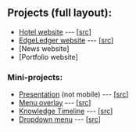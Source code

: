 <!-- prettier-ignore -->
## Projects (full layout):

- [Hotel website](https://samnite.github.io/css-html/hotel) --- [[src](https://github.com/samnite/css-html/tree/master/hotel)]
- [EdgeLedger website](https://samnite.github.io/css-html/EdgeLedger) --- [[src](https://github.com/samnite/css-html/tree/master/EdgeLedger)]
- [News website]
- [Portfolio website]

### Mini-projects:

- [Presentation](https://samnite.github.io/css-html/mini-projects/presentation) (not mobile) --- [[src](https://github.com/samnite/css-html/tree/master/mini-projects/presentation)]
- [Menu overlay](https://samnite.github.io/css-html/mini-projects/hamburger-menu) --- [[src](https://github.com/samnite/css-html/tree/master/mini-projects/hamburger-menu)]
- [Knowledge Timeline](https://samnite.github.io/css-html/mini-projects/knowledge_resume) --- [[src](https://github.com/samnite/css-html/tree/master/mini-projects/knowledge_resume)]
- [Dropdown menu](https://samnite.github.io/css-html/mini-projects/dropdown-menu) --- [[src](https://github.com/samnite/css-html/tree/master/mini-projects/dropdown-menu)]
